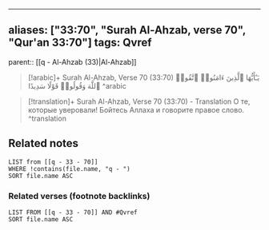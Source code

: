 
---
aliases: ["33:70", "Surah Al-Ahzab, verse 70", "Qur'an 33:70"]
tags: Qvref
---

parent:: [[q - Al-Ahzab (33)|Al-Ahzab]]

> [!arabic]+ Surah Al-Ahzab, Verse 70 (33:70)
> <span class="quran-arabic">يَـٰٓأَيُّهَا ٱلَّذِينَ ءَامَنُوا۟ ٱتَّقُوا۟ ٱللَّهَ وَقُولُوا۟ قَوْلًا سَدِيدًا</span>
^arabic

> [!translation]+ Surah Al-Ahzab, Verse 70 (33:70) - Translation
> О те, которые уверовали! Бойтесь Аллаха и говорите правое слово.
^translation



## Related notes
```dataview
LIST from [[q - 33 - 70]]
WHERE !contains(file.name, "q - ")
SORT file.name ASC
```

### Related verses (footnote backlinks)
```dataview
LIST FROM [[q - 33 - 70]] AND #Qvref
SORT file.name ASC
```

